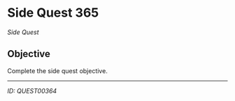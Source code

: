 # Side Quest 365

*Side Quest*

## Objective
Complete the side quest objective.

---
*ID: QUEST00364*